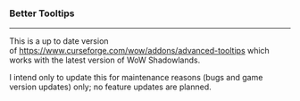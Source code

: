 ### Better Tooltips
---
This is a up to date version of https://www.curseforge.com/wow/addons/advanced-tooltips which works with the latest version of WoW Shadowlands.

I intend only to update this for maintenance reasons (bugs and game version updates) only; no feature updates are planned.
